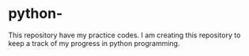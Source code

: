 # python-
This repository have my practice codes.
I am creating this repository to keep a track of my progress in python programming.
